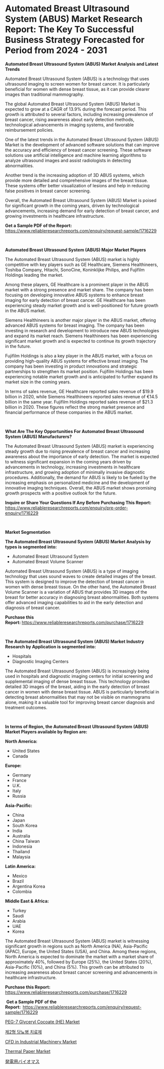 <p><h1>Automated Breast Ultrasound System (ABUS) Market Research Report: The Key To Successful Business Strategy Forecasted for Period from 2024 - 2031</h1></p><p><strong>Automated Breast Ultrasound System (ABUS) Market Analysis and Latest Trends</strong></p>
<p><p>Automated Breast Ultrasound System (ABUS) is a technology that uses ultrasound imaging to screen women for breast cancer. It is particularly beneficial for women with dense breast tissue, as it can provide clearer images than traditional mammography.</p><p>The global Automated Breast Ultrasound System (ABUS) Market is expected to grow at a CAGR of 13.9% during the forecast period. This growth is attributed to several factors, including increasing prevalence of breast cancer, rising awareness about early detection methods, technological advancements in imaging systems, and favorable reimbursement policies.</p><p>One of the latest trends in the Automated Breast Ultrasound System (ABUS) Market is the development of advanced software solutions that can improve the accuracy and efficiency of breast cancer screening. These software solutions use artificial intelligence and machine learning algorithms to analyze ultrasound images and assist radiologists in detecting abnormalities.</p><p>Another trend is the increasing adoption of 3D ABUS systems, which provide more detailed and comprehensive images of the breast tissue. These systems offer better visualization of lesions and help in reducing false positives in breast cancer screening.</p><p>Overall, the Automated Breast Ultrasound System (ABUS) Market is poised for significant growth in the coming years, driven by technological advancements, increasing demand for early detection of breast cancer, and growing investments in healthcare infrastructure.</p></p>
<p><strong>Get a Sample PDF of the Report:&nbsp;</strong> <a href="https://www.reliableresearchreports.com/enquiry/request-sample/1716229">https://www.reliableresearchreports.com/enquiry/request-sample/1716229</a></p>
<p>&nbsp;</p>
<p><strong>Automated Breast Ultrasound System (ABUS) Major Market Players</strong></p>
<p><p>The Automated Breast Ultrasound System (ABUS) market is highly competitive with key players such as GE Healthcare, Siemens Healthineers, Toshiba Company, Hitachi, SonoCine, Koninklijke Philips, and Fujifilm Holdings leading the market.</p><p>Among these players, GE Healthcare is a prominent player in the ABUS market with a strong presence and market share. The company has been focusing on developing innovative ABUS systems to enhance breast imaging for early detection of breast cancer. GE Healthcare has been experiencing steady market growth and is well-positioned for future growth in the ABUS market.</p><p>Siemens Healthineers is another major player in the ABUS market, offering advanced ABUS systems for breast imaging. The company has been investing in research and development to introduce new ABUS technologies and expand its market reach. Siemens Healthineers has been experiencing significant market growth and is expected to continue its growth trajectory in the future.</p><p>Fujifilm Holdings is also a key player in the ABUS market, with a focus on providing high-quality ABUS systems for effective breast imaging. The company has been investing in product innovations and strategic partnerships to strengthen its market position. Fujifilm Holdings has been experiencing notable market growth and is anticipated to further expand its market size in the coming years.</p><p>In terms of sales revenue, GE Healthcare reported sales revenue of $19.9 billion in 2020, while Siemens Healthineers reported sales revenue of €14.5 billion in the same year. Fujifilm Holdings reported sales revenue of $21.3 billion in 2020. These figures reflect the strong market presence and financial performance of these companies in the ABUS market.</p></p>
<p>&nbsp;</p>
<p><strong>What Are The Key Opportunities For Automated Breast Ultrasound System (ABUS) Manufacturers?</strong></p>
<p><p>The Automated Breast Ultrasound System (ABUS) market is experiencing steady growth due to rising prevalence of breast cancer and increasing awareness about the importance of early detection. The market is expected to witness significant expansion in the coming years driven by advancements in technology, increasing investments in healthcare infrastructure, and growing adoption of minimally invasive diagnostic procedures. Additionally, the demand for ABUS is likely to be fueled by the increasing emphasis on personalized medicine and the development of innovative imaging techniques. Overall, the ABUS market shows promising growth prospects with a positive outlook for the future.</p></p>
<p><strong>Inquire or Share Your Questions If Any Before Purchasing This Report:</strong> <a href="https://www.reliableresearchreports.com/enquiry/pre-order-enquiry/1716229">https://www.reliableresearchreports.com/enquiry/pre-order-enquiry/1716229</a></p>
<p>&nbsp;</p>
<p><strong>Market Segmentation</strong></p>
<p><strong>The Automated Breast Ultrasound System (ABUS) Market Analysis by types is segmented into:</strong></p>
<p><ul><li>Automated Breast Ultrasound System</li><li>Automated Breast Volume Scanner</li></ul></p>
<p><p>Automated Breast Ultrasound System (ABUS) is a type of imaging technology that uses sound waves to create detailed images of the breast. This system is designed to improve the detection of breast cancer in women with dense breast tissue. On the other hand, the Automated Breast Volume Scanner is a variation of ABUS that provides 3D images of the breast for better accuracy in diagnosing breast abnormalities. Both systems offer advanced imaging capabilities to aid in the early detection and diagnosis of breast cancer.</p></p>
<p><strong>Purchase this Report:&nbsp;</strong><a href="https://www.reliableresearchreports.com/purchase/1716229">https://www.reliableresearchreports.com/purchase/1716229</a></p>
<p>&nbsp;</p>
<p><strong>The Automated Breast Ultrasound System (ABUS) Market Industry Research by Application is segmented into:</strong></p>
<p><ul><li>Hospitals</li><li>Diagnostic Imaging Centers</li></ul></p>
<p><p>The Automated Breast Ultrasound System (ABUS) is increasingly being used in hospitals and diagnostic imaging centers for initial screening and supplemental imaging of dense breast tissue. This technology provides detailed 3D images of the breast, aiding in the early detection of breast cancer in women with dense breast tissue. ABUS is particularly beneficial in detecting breast abnormalities that may not be visible on mammograms alone, making it a valuable tool for improving breast cancer diagnosis and treatment outcomes.</p></p>
<p>&nbsp;</p>
<p><strong>In terms of Region, the Automated Breast Ultrasound System (ABUS) Market Players available by Region are:</strong></p>
<p>
    <p> <strong> North America: </strong>
        <ul>
            <li>United States</li>
            <li>Canada</li>
        </ul>
        </p> 
    <p> <strong> Europe: </strong>
        <ul>
            <li>Germany</li>
            <li>France</li>
            <li>U.K.</li>
            <li>Italy</li>
            <li>Russia</li>
        </ul>
        </p> 
    <p> <strong> Asia-Pacific: </strong>
        <ul>
            <li>China</li>
            <li>Japan</li>
            <li>South Korea</li>
            <li>India</li>
            <li>Australia</li>
            <li>China Taiwan</li>
            <li>Indonesia</li>
            <li>Thailand</li>
            <li>Malaysia</li>
        </ul>
        </p> 
    <p> <strong> Latin America: </strong>
        <ul>
            <li>Mexico</li>
            <li>Brazil</li>
            <li>Argentina Korea</li>
            <li>Colombia</li>
        </ul>
        </p> 
    <p> <strong> Middle East & Africa: </strong>
        <ul>
            <li>Turkey</li>
            <li>Saudi</li>
            <li>Arabia</li>
            <li>UAE</li>
            <li>Korea</li>
        </ul>
    </p>
    </p>
<p><p>The Automated Breast Ultrasound System (ABUS) market is witnessing significant growth in regions such as North America (NA), Asia-Pacific (APAC), Europe, the United States (USA), and China. Among these regions, North America is expected to dominate the market with a market share of approximately 40%, followed by Europe (25%), the United States (20%), Asia-Pacific (10%), and China (5%). This growth can be attributed to increasing awareness about breast cancer screening and advancements in healthcare infrastructure.</p></p>
<p><strong>Purchase this Report: </strong><a href="https://www.reliableresearchreports.com/purchase/1716229">https://www.reliableresearchreports.com/purchase/1716229</a></p>
<p>&nbsp;<strong>Get a Sample PDF of the Report:&nbsp;&nbsp;</strong><a href="https://www.reliableresearchreports.com/enquiry/request-sample/1716229">https://www.reliableresearchreports.com/enquiry/request-sample/1716229</a></p>
<p><strong></strong></p>
<p><p><a href="https://github.com/WillieWoodard/Market-Research-Report-List-3/blob/main/peg-7-glyceryl-cocoate-he-market.md">PEG-7 Glyceryl Cocoate (HE) Market</a></p><p><a href="https://medium.com/@trimekaschubertn3/%EC%A0%9C-2-%ED%98%95-%EB%8B%B9%EB%87%A8%EB%B3%91-%EC%95%BD%EB%AC%BC-%EC%8B%9C%EC%9E%A5-2031%EB%85%84%EA%B9%8C%EC%A7%80%EC%9D%98-%EB%8F%99%ED%96%A5-%EC%98%88%EC%B8%A1-%EB%B0%8F-%EA%B2%BD%EC%9F%81-%EB%B6%84%EC%84%9D-7fb8e06e76f8">제2형 당뇨병 치료제</a></p><p><a href="https://military-diascia-e68.notion.site/CFD-in-Industrial-Machinery-Market-Analysis-Examines-its-Scope-on-Growth-Opportunities-and-Forecast-cfcd98ce08d843be9f59d0fe453cceae">CFD in Industrial Machinery Market</a></p><p><a href="https://view.publitas.com/reportprime-1/thermal-paper-market-research-report-unlocks-analysis-on-the-market-financial-status-market-size-and-market-revenue-upto-2031/">Thermal Paper Market</a></p><p><a href="https://medium.com/@nofrinla/%E7%99%BA%E9%9B%BB%E7%94%A8%E3%83%90%E3%82%A4%E3%82%AA%E3%83%9E%E3%82%B9%E5%B8%82%E5%A0%B4-2031%E5%B9%B4%E3%81%BE%E3%81%A7%E3%81%AE%E6%88%90%E5%8A%9F%E3%81%99%E3%82%8B%E3%83%93%E3%82%B8%E3%83%8D%E3%82%B9%E6%88%A6%E7%95%A5%E3%81%AE%E9%8D%B5%E3%82%92%E4%BA%88%E6%B8%AC-66a517c9185d">発電用バイオマス</a></p></p>